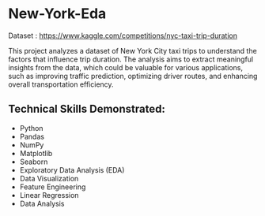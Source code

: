# New-York-Eda
Dataset : https://www.kaggle.com/competitions/nyc-taxi-trip-duration  

This project analyzes a dataset of New York City taxi trips to understand the factors that influence trip duration. The analysis aims to extract meaningful insights from the data, which could be valuable for various applications, such as improving traffic prediction, optimizing driver routes, and enhancing overall transportation efficiency.   
## Technical Skills Demonstrated:
- Python
- Pandas
- NumPy
- Matplotlib
- Seaborn
- Exploratory Data Analysis (EDA)
- Data Visualization
- Feature Engineering
- Linear Regression
- Data Analysis

